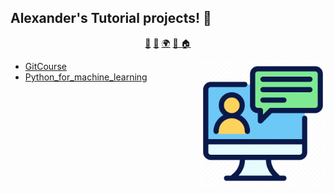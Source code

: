 ## Alexander's Tutorial projects! 👋

<p align="center">
<a href="https://github.com/alexliqu09/alexliqu09/blob/main/ai.md">🤖</a>
<a href="https://github.com/alexliqu09/alexliqu09/blob/main/cibersecurity.md">🔑</a>
<a href="https://github.com/alexliqu09/alexliqu09/blob/main/web.md">🌍</a>
<a href="https://github.com/alexliqu09/alexliqu09/blob/main/tutorials.md">📒 </a>
<a href="https://github.com/alexliqu09/alexliqu09">🏠</a>
</p>
<img align="right" height="auto" width="200" src="https://github.com/alexliqu09/alexliqu09/blob/main/src/tutorial.png"/>
</a>

- [GitCourse ](https://github.com/alexliqu09/GitCourse)
- [Python_for_machine_learning](https://github.com/alexliqu09/python_for_ML)